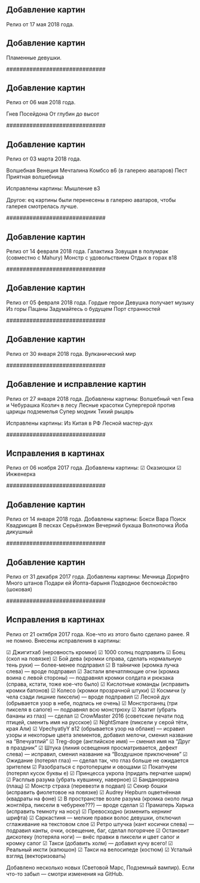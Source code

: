 ## Добавление картин
Релиз от 17 мая 2018 года.

## Добавление картин
Пламенные девушки.

##############################

## Добавление картин
Релиз от 06 мая 2018 года.

Гнев Посейдона
От глубин до высот

##############################

## Добавление картин
Релиз от 03 марта 2018 года.

Волшебная Венеция
Мечталина
Комбсо в6 (в галерею аватаров)
Пест
Приятная волшебница

Исправлены картины:
Мышление в3

Другое:
eq картины были перенесены в галерею аватаров, чтобы галерея смотрелась лучше.

##############################

## Добавление картин
Релиз от 14 февраля 2018 года.
Галактика
Зовущая в полумрак (совместно с Mahury)
Монстр с удовольствием
Отдых в горах в18 

##############################

## Добавление картин
Релиз от 05 февраля 2018 года.
Гордые герои
Девушка получает музыку
Из горы
Пацаны
Задумайтесь о будущем
Порт странностей

##############################

## Добавление картин
Релиз от 30 января 2018 года.
Вулканический мир

##############################

## Добавление и исправление картин
Релиз от 27 января 2018 года.
Добавлены картины:
Волшебный чел
Гена и Чебурашка
Козлич в лесу
Лесные красотки
Супергерой против царицы подземелья
Супер модник
Тихий рыцарь

Исправлены картины:
Из Китая в РФ
Лесной мастер-дух

##############################

## Исправления в картинах
Релиз от 06 ноября 2017 года. Добавлены картины:
☑ Оказиошки
☑ Инженерка

##############################

## Добавление картин
Релиз от 14 января 2018 года.
Добавлены картины:
Бокси Вара
Поиск
Квадрикция
В песках
Серьёзнмэн
Вечерний букаша
Волнопочка
Йоба дикушный

##############################

## Добавление картин
Релиз от 31 декабря 2017 года.
Добавлены картины:
Мечница
Дорифто
Много штанов
Подари ей
Йопта-барыня
Подводное беспокойство (шоковая)

##############################

## Исправления в картинах
Релиз от 21 октября 2017 года. Кое-что из этого было сделано ранее. Я не помню.
Внесены исправления в картины:

☑ Джигитхаб (неровность кромки)
☑ 1000 солнц подправить
☑ Боец (скол на повязке)
☑ Бой дева (кромки справа, сделать нормальную тень руки) — более-менее подправил
☑ В тайничке (кромка лучка слева) — вроде подправил
☑ Застали впечатляющие огни (кромка воина с левой стороны) — подравнял кромки солдата и рюкзака (справа, кстати, тоже кое-что было)
☑ Кислотные команды (исправить кромки батонов)
☑ Колесо (кромки прозрачной штуки)
☑ Космичи (у чела сзади лишние пиксели) — вроде подправил
☑ Лесной дух (обрывается узор в небе, подпись не очень)
☑ Монстротанец (три пикселя в сапоге) — подравнял всю монстрюху
☑ Хватит (убрать бананы из глаз) — сделал
☑ CrowMaster 2016 (советские печати под птицей, сменить имя на русское)
☑ NightSmare (пиксели у серой тёти, края Али)
☑ VpechyatlyY в12 (обрывается узор на облаке) — исравил узоры и некоторые цвета элементов, добавил мелочи, сменил название на “Впечуатлий”
☑ Treg-doge (английское имя) ­— сменил имя на “Друг в праздник”
☑ Штука (линия освещения просматривается, дефект слева) — исправил, сменил название на “Воздушное приключение”
☑ Ожидание (потерял глаз) — сделал так, что глаз больше не ожидается зрителем
☑ Разобраться с протоперцем и овощами
☑ Покапчуем (потерял кусок буквы е)
☑ Принцесса укропа (придать перчатке шарм)
☑ Расплыв разума (убрать кувшинку, наверное)
☑ Банданорриана (плащ)
☑ Монстр страха (перевезти в подвал)
☑ Секир бошки (исправить фиолетовое на повязке)
☑ Audrey Hepburn оцветнённая (квадраты на фоне)
☑ В пространстве возле разума (кромка около лица жонглёра, пиксели в чебуреке???) — вроде сделал
☑ Праматерь Харька (исправить темноту на носу)
☑ Превосходно (изменить кернинг шрифта)
☑ Саркастиня — мелкие правки волос девушки, отключил сглаживание на текстовом слое
☑ Ретро штучка (кант косички слева) — подравил канты, очки, освещение, баг, сделал погорячее
☑ Остановит дискотеку (потеряла ноги) — внёс правки в пиксели и цвет сапог и кромку сапог
☑ Такси (добавить холм) — добавил кучу всего!
☑ Реальный иксти (капюшон)
☑ Такси на велосипеде (костюм)
☑ Усталый взгляд (векторизовать)

Добавлено несколько новых (Световой Марс, Подземный вампир).
Если что-то забыл — смотри изменения на GitHub.
